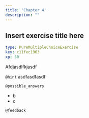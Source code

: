 ```yaml
---
title: 'Chapter 4'
description: ""
---
```


## Insert exercise title here

```yaml
type: PureMultipleChoiceExercise
key: c11fec1963
xp: 50
```

Afdjasdlfkjasdf

`@hint`
asdfasdfasdf

`@possible_answers`
- b
- c

`@feedback`
